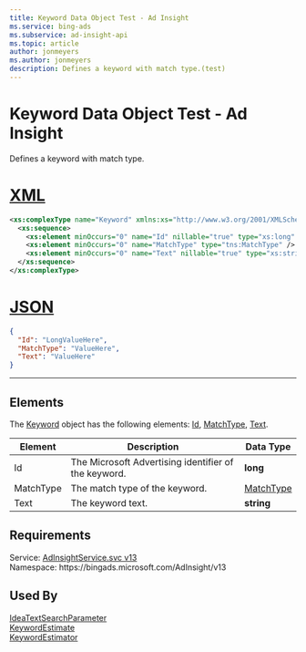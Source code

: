 ```yaml
---
title: Keyword Data Object Test - Ad Insight
ms.service: bing-ads
ms.subservice: ad-insight-api
ms.topic: article
author: jonmeyers
ms.author: jonmeyers
description: Defines a keyword with match type.(test)
---
```

# Keyword Data Object Test - Ad Insight
Defines a keyword with match type.

# [XML](#tab/xml)

```xml
<xs:complexType name="Keyword" xmlns:xs="http://www.w3.org/2001/XMLSchema">
  <xs:sequence>
    <xs:element minOccurs="0" name="Id" nillable="true" type="xs:long" />
    <xs:element minOccurs="0" name="MatchType" type="tns:MatchType" />
    <xs:element minOccurs="0" name="Text" nillable="true" type="xs:string" />
  </xs:sequence>
</xs:complexType>
```

# [JSON](#tab/json)

```json
{
  "Id": "LongValueHere",
  "MatchType": "ValueHere",
  "Text": "ValueHere"
}
```

-----

## <a name="elements"></a>Elements

The [Keyword](keyword.md) object has the following elements: [Id](#id), [MatchType](#matchtype), [Text](#text).

|Element|Description|Data Type|
|-----------|---------------|-------------|
|<a name="id"></a>Id|The Microsoft Advertising identifier of the keyword.|**long**|
|<a name="matchtype"></a>MatchType|The match type of the keyword.|[MatchType](matchtype.md)|
|<a name="text"></a>Text|The keyword text.|**string**|

## Requirements
Service: [AdInsightService.svc v13](https://adinsight.api.bingads.microsoft.com/Api/Advertiser/AdInsight/v13/AdInsightService.svc)  
Namespace: https\://bingads.microsoft.com/AdInsight/v13  

## Used By
[IdeaTextSearchParameter](ideatextsearchparameter.md)  
[KeywordEstimate](keywordestimate.md)  
[KeywordEstimator](keywordestimator.md)  
